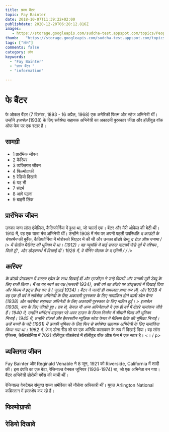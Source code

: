 ```yaml
---
title: फ़ाय बैंटर 
topic: Fay Bainter
date: 2018-10-07T11:39:22+02:00
publishdate: 2020-12-20T06:28:12.816Z
images: 
   - https://storage.googleapis.com/sudcha-test.appspot.com/topics/People/fay_bainter/1.jpeg
thumb:   "https://storage.googleapis.com/sudcha-test.appspot.com/topics/People/fay_bainter/thumb.jpeg"
tags: ["लोग"]
comments: false
category: लोग
keywords: 
  - "Fay Bainter"
  - "फ़ाय बैंटर "
  - "information"

---
```

<h1> फे बैंटर </h1> <p> </p> <p> फे ओकल बैंटर (7 दिसंबर, 1893 - 16 अप्रैल, 1968) एक अमेरिकी फिल्म और स्टेज अभिनेत्री थीं। उन्होंने <i> इजाबेल </i> (1938) के लिए सर्वश्रेष्ठ सहायक अभिनेत्री का अकादमी पुरस्कार जीता और हॉलीवुड वॉक ऑफ फेम पर एक स्टार है। </p> <h2> सामग्री </h2> <ul> <li> 1 प्रारंभिक जीवन </li> <li> 2 कैरियर </li> <li> 3 व्यक्तिगत जीवन </li> <li> 4 फिल्मोग्राफी </li> <li> 5 रेडियो दिखावे </li> <li> 6 यह भी </li> <li> 7 संदर्भ </li> <li> 8 आगे पढ़ना </li> <li> 9 बाहरी लिंक </li> </ul> <h2> प्रारंभिक जीवन </h2> <p> उनका जन्म लॉस एंजेलिस, कैलिफोर्निया में हुआ था, जो चार्ल्स एफ। बेंटर और मैरी ओकेल की बेटी थीं। 1910 में, वह एक यात्रा मंच अभिनेत्री थीं। उन्होंने 1908 में मंच पर अपनी पहली उपस्थिति <i> द काउंटी के चेयरमैन </i> की बुर्बैंक, कैलिफ़ोर्निया में मोरोस्को थिएटर में की थी और उनका ब्रॉडवे डेब्यू <i> द रोज़ ऑफ़ पनामा / i> में सेलीन मैरीनेट की भूमिका में था। (1912)। वह न्यूयॉर्क में कई सफल नाटकों जैसे <i> पूर्व में पश्चिम </i>, <i> विलो ट्री </i>, और <i> डोड्सवर्थ </i> में दिखाई दीं। 1926 में, वे चैनिंग पोलक के <i> द एनिमी / / i> </p> <h2> करियर </h2> <p> के ब्रॉडवे प्रोडक्शन में वाल्टर एबेल के साथ दिखाई दीं और एमजीएम ने उन्हें फिल्मों और उनकी मूवी डेब्यू के लिए राजी किया। में था <i> यह स्वर्ग का पक्ष </i> (फरवरी 1934), उसी वर्ष वह ब्रॉडवे पर <i> डोड्सवर्थ </i> में दिखाई दिया और फिल्म में <i> इट्स हैप्ड वन डे </i> ( जुलाई 1934)। बैंटर ने जल्दी ही सफलता प्राप्त कर ली, और 1938 में वह एक ही वर्ष में सर्वश्रेष्ठ अभिनेत्री के लिए अकादमी पुरस्कार के लिए नामांकित होने वाली <i> श्वेत बैनर </i> (1938) और सर्वश्रेष्ठ सहायक अभिनेत्री के लिए अकादमी पुरस्कार के लिए नामित हुईं। > इजाबेल </i> (1938), बाद के लिए जीतते हुए। तब से, केवल नौ अन्य अभिनेताओं ने एक ही वर्ष में दोहरे नामांकन जीते हैं। 1940 में, उन्होंने थॉर्नटन वाइल्डर प्ले <i> अवर टाउन </i> के फिल्म निर्माण में श्रीमती गिब्स की भूमिका निभाई। 1945 में, उन्होंने रॉजर्स और हैमरस्टीन म्यूज़िक <i> स्टेट फेयर </i> में मेलिसा फ्रैके की भूमिका निभाई। उन्हें <i> बच्चों के घंटे </i> (1961) में उनकी भूमिका के लिए फिर से सर्वश्रेष्ठ सहायक अभिनेत्री के लिए नामांकित किया गया था। 1962 में, फे </i> द डोना रीड शो </i> </i> पर एक अतिथि कलाकार के रूप में दिखाई दिया। वह लॉस एंजिल्स, कैलिफोर्निया में 7021 हॉलीवुड बॉउलेवर्ड में हॉलीवुड वॉक ऑफ फेम में एक स्टार है। <। / p> <h2> व्यक्तिगत जीवन </h2> <p> Fay Bainter और Reginald Venable ने 8 जून, 1921 को Riverside, California में शादी की। इस दंपति का एक बेटा, रेजिनाल्ड वेनबल जूनियर (1926-1974) था, जो एक अभिनेता बन गया। बैंटर अभिनेत्री डोरोथी बर्गेस की चाची थीं। </p> <p> रेजिनाल्ड वेनटेबल संयुक्त राज्य अमेरिका की नौसेना अधिकारी थीं। युगल Arlington National कब्रिस्तान में हस्तक्षेप कर रहे हैं। </p> <h2> फिल्मोग्राफी </h2> <h2> रेडियो दिखावे </h2> 